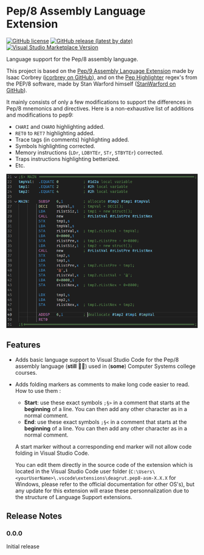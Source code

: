 # Pep/8 Assembly Language Extension

[![GitHub license](https://img.shields.io/github/license/deagrut/pep8-asm?color=orange&style=flat-square)](https://github.com/deagrut/pep8-asm)
[![GitHub release (latest by date)](https://img.shields.io/github/v/release/deagrut/pep8-asm?style=flat-square)](https://marketplace.visualstudio.com/items?itemName=deagrut.pep8-asm)
[![Visual Studio Marketplace Version](https://vsmarketplacebadge.apphb.com/version-short/deagrut.pep8-asm.svg?style=flat-square)](https://marketplace.visualstudio.com/items?itemName=deagrut.pep8-asm)



Language support for the Pep/8 assembly language.

This project is based on the [Pep/9 Assembly Language Extension](https://github.com/icorbrey/pep9-asm/) made by Isaac Corbrey ([icorbrey on GitHub](https://github.com/icorbrey/)), and on the [Pep Highlighter](https://github.com/StanWarford/pep8/blob/master/pephighlighter.cpp) regex's from the PEP/8 software, made by Stan Warford himself ([StanWarford on GitHub](https://github.com/StanWarford/)).

It mainly consists of only a few modifications to support the differences in Pep/8 mnemonics and directives.
Here is a non-exhaustive list of additions and modifications to pep9:
- `CHARI` and `CHARO` highlighting added.
- `RET0` to `RET7` highlighting added.
- Trace tags (in comments) highlighting added.
- Symbols highlighting corrected.
- Memory instructions (`LDr`, `LDBYTEr`, `STr`, `STBYTEr`) corrected.
- Traps instructions highlighting betterized.
- Etc.

![](https://github.com/deagrut/pep8-asm/raw/main/images/syntax-example.png)

## Features

- Adds basic language support to Visual Studio Code for the Pep/8 assembly language (**still** 🤷‍♂️) used in (**some**) Computer Systems college courses.

- Adds folding markers as comments to make long code easier to read. How to use them :
    - **Start**: use these exact symbols `;§>` in a comment that starts at the **beginning** of a line. You can then add any other character as in a normal comment.
    - **End**: use these exact symbols `;§<` in a comment that starts at the **beginning** of a line. You can then add any other character as in a normal comment.

    A start marker without a corresponding end marker will not allow code folding in Visual Studio Code.

    You can edit them directly in the source code of the extension which is located in the Visual Studio Code user folder (`C:\Users\<yourUserName>\.vscode\extensions\deagrut.pep8-asm-X.X.X` for Windows, please refer to the official documentation for other OS's), but any update for this extension will erase these personnalization due to the structure of Language Support extensions.
    

## Release Notes

### 0.0.0

Initial release
